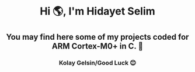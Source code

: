 <h1 align="center">Hi 🌎, I'm Hidayet Selim </h1>
<h2 align="center">You may find here some of my projects coded for ARM Cortex-M0+ in C. 🚀</h2>
<h3 align="center">Kolay Gelsin/Good Luck 😊 </h3>
